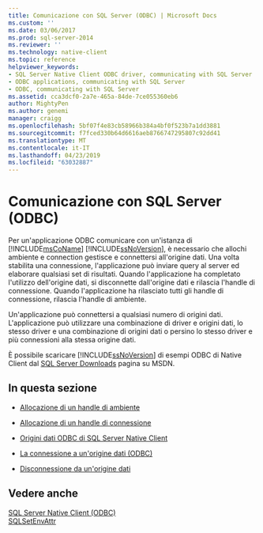 ```yaml
---
title: Comunicazione con SQL Server (ODBC) | Microsoft Docs
ms.custom: ''
ms.date: 03/06/2017
ms.prod: sql-server-2014
ms.reviewer: ''
ms.technology: native-client
ms.topic: reference
helpviewer_keywords:
- SQL Server Native Client ODBC driver, communicating with SQL Server
- ODBC applications, communicating with SQL Server
- ODBC, communicating with SQL Server
ms.assetid: cca3dcf0-2a7e-465a-84de-7ce055360eb6
author: MightyPen
ms.author: genemi
manager: craigg
ms.openlocfilehash: 5bf07f4e83cb58966b384a4bf0f523b7a1dd3881
ms.sourcegitcommit: f7fced330b64d6616aeb8766747295807c92dd41
ms.translationtype: MT
ms.contentlocale: it-IT
ms.lasthandoff: 04/23/2019
ms.locfileid: "63032887"
---
```

# <a name="communicating-with-sql-server-odbc"></a>Comunicazione con SQL Server (ODBC)
  Per un'applicazione ODBC comunicare con un'istanza di [!INCLUDE[msCoName](../../includes/msconame-md.md)] [!INCLUDE[ssNoVersion](../../includes/ssnoversion-md.md)], è necessario che allochi ambiente e connection gestisce e connettersi all'origine dati. Una volta stabilita una connessione, l'applicazione può inviare query al server ed elaborare qualsiasi set di risultati. Quando l'applicazione ha completato l'utilizzo dell'origine dati, si disconnette dall'origine dati e rilascia l'handle di connessione. Quando l'applicazione ha rilasciato tutti gli handle di connessione, rilascia l'handle di ambiente.  
  
 Un'applicazione può connettersi a qualsiasi numero di origini dati. L'applicazione può utilizzare una combinazione di driver e origini dati, lo stesso driver e una combinazione di origini dati o persino lo stesso driver e più connessioni alla stessa origine dati.  
  
 È possibile scaricare [!INCLUDE[ssNoVersion](../../includes/ssnoversion-md.md)] di esempi ODBC di Native Client dal [SQL Server Downloads](https://go.microsoft.com/fwlink/?LinkId=62796) pagina su MSDN.  
  
## <a name="in-this-section"></a>In questa sezione  
  
-   [Allocazione di un handle di ambiente](allocating-an-environment-handle.md)  
  
-   [Allocazione di un handle di connessione](allocating-a-connection-handle.md)  
  
-   [Origini dati ODBC di SQL Server Native Client](../../integration-services/connection-manager/data-sources.md)  
  
-   [La connessione a un'origine dati &#40;ODBC&#41;](connecting-to-a-data-source-odbc.md)  
  
-   [Disconnessione da un'origine dati](disconnecting-from-a-data-source.md)  
  
## <a name="see-also"></a>Vedere anche  
 [SQL Server Native Client &#40;ODBC&#41;](../native-client/odbc/sql-server-native-client-odbc.md)   
 [SQLSetEnvAttr](../native-client-odbc-api/sqlsetenvattr.md)  
  
  

